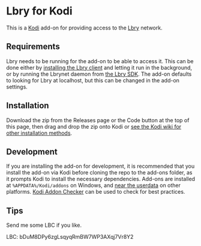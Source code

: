 # Lbry for Kodi

This is a [Kodi](https://www.kodi.tv) add-on for providing access to the [Lbry](https://lbry.com) network.

## Requirements

Lbry needs to be running for the add-on to be able to access it. This can be done either by [installing the Lbry client](https://lbry.com/get?showall=1) and letting it run in the background, or by running the Lbrynet daemon from [the Lbry SDK](https://github.com/lbryio/lbry-sdk). The add-on defaults to looking for Lbry at localhost, but this can be changed in the add-on settings.

## Installation

Download the zip from the Releases page or the Code button at the top of this page, then drag and drop the zip onto Kodi or [see the Kodi wiki for other installation methods](https://kodi.wiki/view/HOW-TO:Install_add-ons_from_zip_files).

## Development

If you are installing the add-on for development, it is recommended that you install the add-on via Kodi before cloning the repo to the add-ons folder, as it prompts Kodi to install the necessary dependencies. Add-ons are installed at `%APPDATA%/Kodi/addons` on Windows, and [near the userdata](https://kodi.wiki/view/Userdata#Location_of_the_userdata_folder) on other platforms. [Kodi Addon Checker](https://pypi.org/project/kodi-addon-checker/) can be used to check for best practices.

## Tips

Send me some LBC if you like.

LBC: bDuM8DPy6zgLsqyqRmBW7WP3AXqj7Vr8Y2
